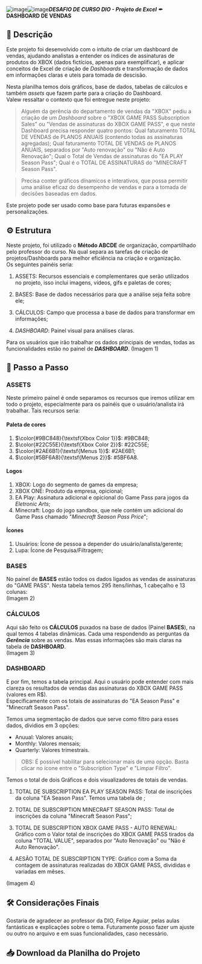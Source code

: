 ![image](https://github.com/user-attachments/assets/156999df-7584-4e01-a166-f3285855a42b)![image](https://github.com/user-attachments/assets/cf60caee-e30d-47df-ad4b-faa635473d0d)***DESAFIO DE CURSO DIO - Projeto de Excel ✒***         
****DASHBOARD DE VENDAS****

## 📄 Descrição


Este projeto foi desenvolvido com o intuito de criar um dashboard de vendas, ajudando analistas a entender os índices de assinaturas de produtos do XBOX (dados fictícios, apenas para exemplificar), e aplicar conceitos de Excel de criação de *Dashboards* e transformação de dados em informações claras e uteis para tomada de descisão.  

Nesta planilha temos dois gráficos, base de dados, tabelas de cálculos e também *assets* que fazem parte para a criação do Dashboard.   
Valew ressaltar o contexto que foi entregue neste projeto:   
> Alguém da gerência do departamento de vendas da "XBOX" pediu a criação de um *Dashboard* sobre o "XBOX GAME PASS Subscription Sales" ou "Vendas de assinaturas do XBOX GAME PASS", e que neste Dashboard precisa responder quatro pontos:
> Qual faturamento TOTAL DE VENDAS de PLANOS ANUAIS (contendo todas as assinaturas agregadas);
> Qual faturamento TOTAL DE VENDAS de PLANOS ANUAIS, separados por "Auto renovação" ou "Não é Auto Renovação";
> Qual o Total de Vendas de assinaturas do "EA PLAY Season Pass";
> Qual é o TOTAL DE ASSINATURAS do "MINECRAFT Season Pass".   

> Precisa conter gráficos dínamicos e interativos, que possa permitir uma análise eficaz do desempenho de vendas e para a tomada de decisões baseadas em dados. 

Este projeto pode ser usado como base para futuras expansões e personalizações. 


## ⚙ Estrutura


Neste projeto, foi utilizado o **Método ABCDE** de organização, compartilhado pelo professor do curso. Na qual separa as tarefas de criação de projetos/Dashboards para melhor eficiência na criação e organização.   
Os seguintes painéis seria:
1. ASSETS: Recursos essenciais e complementares que serão utilizados no projeto, isso inclui imagens, vídeos, gifs e paletas de cores;
2. BASES: Base de dados necessários para que a análise seja feita sobre ele;
3. CÁLCULOS: Campo que processa a base de dados para transformar em informações;

5. *DASHBOARD*: Painel visual para análises claras. 

Para os usuários que irão trabalhar os dados principais de vendas, todas as funcionalidades estão no painel de ***DASHBOARD***.
(Imagem 1)   

## 🧱 Passo a Passo


### ASSETS


Neste primeiro painel é onde separamos os recursos que iremos utilizar em todo o projeto, especialmente para os painéis que o usuário/analista irá trabalhar. Tais recursos seria: 

#### Paleta de cores 
  1. $\color{#9BC848}{\textsf{Xbox Color 1}}$: #9BC848;
  2. $\color{#22C55E}{\textsf{Xbox Color 2}}$: #22C55E;
  3. $\color{#2AE6B1}{\textsf{Menus 1}}$: #2AE6B1;
  4. $\color{#5BF6A8}{\textsf{Menus 2}}$: #5BF6A8.

#### Logos 
  1. XBOX: Logo do segmento de games da empresa; 
  2. XBOX ONE: Produto da empresa, opicional; 
  3. EA Play: Assinatura adicional e opicional do Game Pass para jogos da *Eletronic Arts*;
  4. Minecraft: Logo do jogo sandbox, que nele contém um adicional do Game Pass chamado "*Minecraft Season Pass Price*";  

#### Ícones
  1. Usuários: Ícone de pessoa a depender do usuário/analista/gerente;
  2. Lupa: Ícone de Pesquisa/Filtragem;


### BASES


No painel de **BASES** estão todos os dados ligados as vendas de assinaturas do "GAME PASS". Nesta tabela temos 295 ítens/linhas, 1 cabeçalho e 13 colunas:   
(Imagem 2)


### CÁLCULOS


Aqui são feito os **CÁLCULOS** puxados na base de dados (Painel **BASES**), na qual temos 4 tabelas dinâmicas. 
Cada uma respondendo as perguntas da ***Gerência*** sobre as vendas. Mas essas informações são mais claras na tabela de **DASHBOARD**.   
(Imagem 3)

   
### DASHBOARD


E por fim, temos a tabela principal. Aqui o usuário pode entender com mais clareza os resultados de vendas das assinaturas do XBOX GAME PASS (valores em R$).   
Especificamente com os totais de assinaturas do "EA Season Pass" e "Minecraft Season Pass". 

Temos uma segmentação de dados que serve como filtro para esses dados, dividios em 3 opções:
- Anuual: Valores anuais; 
- Monthly: Valores mensais; 
- Quarterly: Valores trimestrais. 
> OBS: É possível habilitar para selecionar mais de uma opção. Basta clicar no ícone entre o "Subscription Type" e "Limpar Filtro". 

Temos o total de dois Gráficos e dois visualizadores de totais de vendas. 
1. TOTAL DE SUBSCRIPTION EA PLAY SEASON PASS: Total de inscrições da coluna "EA Season Pass". Temos uma tabela de ; 
2. TOTAL DE SUBSCRIPTION MINECRAFT SEASON PASS: Total de inscrições da coluna "Minecraft Season Pass"; 

3. TOTAL DE SUBSCRIPTION XBOX GAME PASS - AUTO RENEWAL: Gráfico com o Valor total de inscrições do XBOX GAME PASS tirados da coluna "TOTAL VALUE", separados por "Auto Renovação" ou "Não é Auto Renovação". 
4. AESÃO TOTAL DE SUBSCRIPTION TYPE: Gráfico com a Soma da contagem de assinaturas realizadas do XBOX GAME PASS, divididas e variadas em mêses.   

(Imagem 4)


## 🛠 Considerações Finais


Gostaria de agradecer ao professor da DIO, Felipe Aguiar, pelas aulas fantásticas e explicações sobre o tema.
Futuramente posso fazer um ajuste ou outro no arquivo e em suas funcionalidades, caso necessário.


## 📥 Download da Planilha do Projeto
